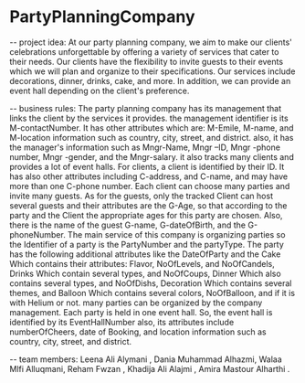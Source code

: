 # PartyPlanningCompany


-- project idea:
At our party planning company, we aim to make our clients' celebrations unforgettable by offering a variety of services that cater to their needs. Our clients have the flexibility to invite guests to their events which we will plan and organize to their specifications. Our services include decorations, dinner, drinks, cake, and more. In addition, we can provide an event hall depending on the client's preference.


-- business rules: 
The party planning company has its management that links the client by the services it provides. the management identifier is its M-contactNumber. It has other attributes which are: M-Emile, M-name, and M-location information such as country, city, street, and district. also, it has the manager's information such as Mngr-Name, Mngr –ID, Mngr -phone number, Mngr -gender, and the Mngr-salary. it also tracks many clients and provides a lot of event halls. For clients, a client is identified by their ID. It has also other attributes including C-address, and C-name, and may have more than one C-phone number. Each client can choose many parties and invite many guests. As for the guests, only the tracked Client can host several guests and their attributes are the G-Age, so that according to the party and the Client the appropriate ages for this party are chosen. Also, there is the name of the guest G-name, G-dateOfBirth, and the G-phoneNumber. The main service of this company is organizing parties so the Identifier of a party is the PartyNumber and the partyType. The party has the following additional attributes like the DateOfParty and the Cake Which contains their attributes: Flavor, NoOfLevels, and NoOfCandels, Drinks Which contain several types, and NoOfCoups, Dinner Which also contains several types, and NoOfDishs, Decoration Which contains several themes, and Balloon Which contains several colors, NoOfBalloon, and if it is with Helium or not. many parties can be organized by the company management. Each party is held in one event hall. So, the event hall is identified by its EventHallNumber also, its attributes include numberOfCheers, date of Booking, and location information such as country, city, street, and district.


-- team members: 
Leena Ali Alymani , Dania Muhammad Alhazmi, Walaa Mlfi Alluqmani, Reham Fwzan , Khadija Ali Alajmi , Amira Mastour Alharthi .
